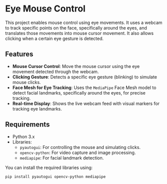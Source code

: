 # Eye Mouse Control

This project enables mouse control using eye movements. It uses a webcam to track specific points on the face, specifically around the eyes, and translates those movements into mouse cursor movement. It also allows clicking when a certain eye gesture is detected.

## Features

- **Mouse Cursor Control**: Move the mouse cursor using the eye movement detected through the webcam.
- **Clicking Gesture**: Detects a specific eye gesture (blinking) to simulate mouse clicks.
- **Face Mesh for Eye Tracking**: Uses the `MediaPipe` Face Mesh model to detect facial landmarks, specifically around the eyes, for precise tracking.
- **Real-time Display**: Shows the live webcam feed with visual markers for tracking eye landmarks.

## Requirements

- Python 3.x
- Libraries:
  - `pyautogui`: For controlling the mouse and simulating clicks.
  - `opencv-python`: For video capture and image processing.
  - `mediapipe`: For facial landmark detection.
  
You can install the required libraries using:

```bash
pip install pyautogui opencv-python mediapipe
